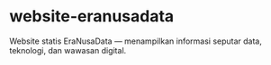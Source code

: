 # website-eranusadata
Website statis EraNusaData — menampilkan informasi seputar data, teknologi, dan wawasan digital.
